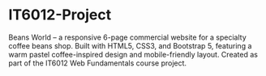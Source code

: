 # IT6012-Project
Beans World – a responsive 6-page commercial website for a specialty coffee beans shop. Built with HTML5, CSS3, and Bootstrap 5, featuring a warm pastel coffee-inspired design and mobile-friendly layout. Created as part of the IT6012 Web Fundamentals course project.
